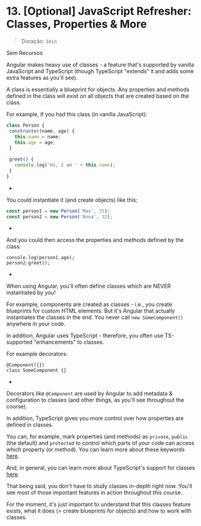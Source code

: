 # 13. \[Optional\] JavaScript Refresher: Classes, Properties & More

> Duração: `1min`

Sem Recursos

Angular makes heavy use of classes \- a feature that's supported by vanilla JavaScript and TypeScript (though TypeScript "extends" it and adds some extra features as you'll see).

A class is essentially a blueprint for objects. Any properties and methods defined in the class will exist on all objects that are created based on the class.

For example, if you had this class (in vanilla JavaScript):

```js
class Person {
 constructor(name, age) {
   this.name = name;
   this.age = age;
 }
 
 greet() {
   console.log('Hi, I am ' + this.name);
 }
}
```

* 

You could instantiate it (and create objects) like this:

```js
const person1 = new Person('Max', 35);
const person2 = new Person('Anna', 32);
```

* 

And you could then access the properties and methods defined by the class:

```
console.log(person1.age);
person2.greet();
```

* 

When using Angular, you'll often define classes which are NEVER instantiated by you\!

For example, components are created as classes \- i.e., you create blueprints for custom HTML elements. But it's Angular that actually instantiates the classes in the end. You never call `new SomeComponent()` anywhere in your code.

In addition, Angular uses TypeScript \- therefore, you often use TS-supported "enhancements" to classes.

For example decorators:

```
@Component({})
class SomeComponent {}
```

* 

Decorators like `@Component` are used by Angular to add metadata & configuration to classes (and other things, as you'll see throughout the course).

In addition, TypeScript gives you more control over how properties are defined in classes.

You can, for example, mark properties (and methods) as `private`, `public` (the default) and `protected` to control which parts of your code can access which property (or method). You can learn more about these keywords [here](https://www.typescriptlang.org/docs/handbook/2/classes.html#member-visibility).

And, in general, you can learn more about TypeScript's support for classes [here](https://www.typescriptlang.org/docs/handbook/2/classes.html).

That being said, you don't have to study classes in-depth right now. You'll see most of those important features in action throughout this course.

For the moment, it's just important to understand that this classes feature exists, what it does (= create blueprints for objects) and how to work with classes.